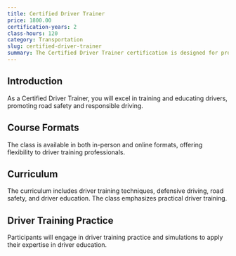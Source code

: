 ```yaml
---
title: Certified Driver Trainer
price: 1800.00
certification-years: 2
class-hours: 120
category: Transportation
slug: certified-driver-trainer
summary: The Certified Driver Trainer certification is designed for professionals in driver training and safety roles. This comprehensive class covers driver training techniques, defensive driving, and road safety. It equips candidates with the skills needed to train and educate drivers effectively.
---
```


## Introduction

As a Certified Driver Trainer, you will excel in training and educating drivers, promoting road safety and responsible driving.

## Course Formats

The class is available in both in-person and online formats, offering flexibility to driver training professionals.

## Curriculum

The curriculum includes driver training techniques, defensive driving, road safety, and driver education. The class emphasizes practical driver training.

## Driver Training Practice

Participants will engage in driver training practice and simulations to apply their expertise in driver education.

